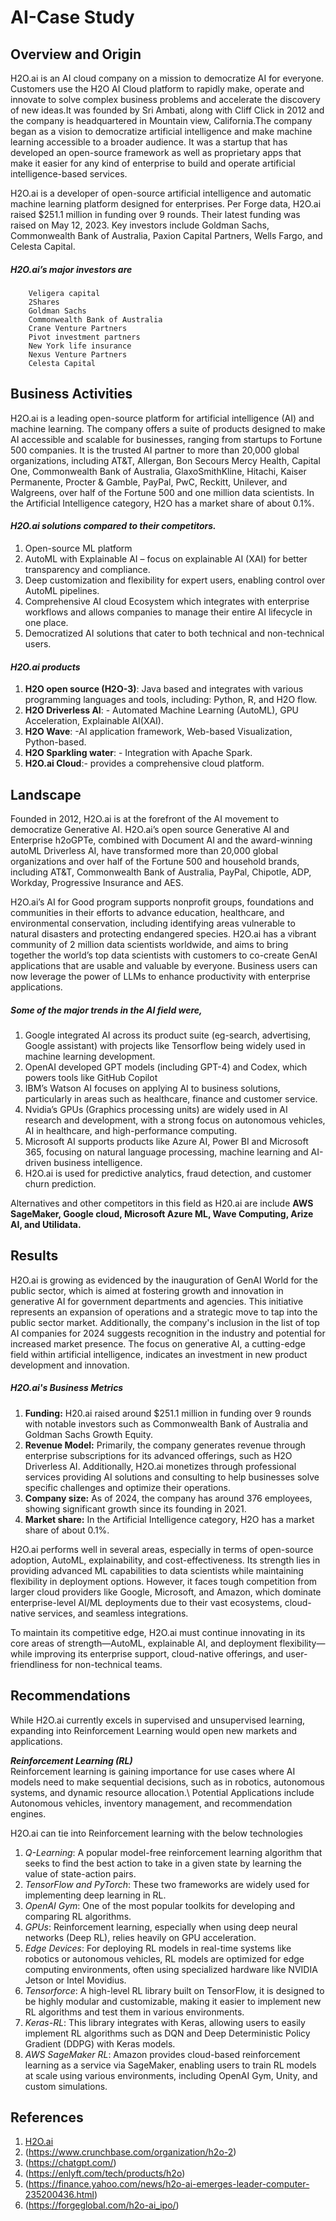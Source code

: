 # AI-Case Study

## Overview and Origin

H2O.ai is an AI cloud company on a mission to democratize AI for everyone. Customers use the H2O AI Cloud platform to rapidly make, operate and innovate to solve complex business problems and accelerate the discovery of new ideas.It was founded by Sri Ambati, along with Cliff Click in 2012 and the company is headquartered in Mountain view, California.The company began as a vision to democratize artificial intelligence and make machine learning accessible to a broader audience. It was a startup that has developed an open-source framework as well as proprietary apps that make it easier for any kind of enterprise to build and operate artificial intelligence-based services.  
   
   H2O.ai is a developer of open-source artificial intelligence and automatic machine learning platform designed for enterprises. Per Forge data, H2O.ai raised $251.1 million in funding over 9 rounds. Their latest funding was raised on May 12, 2023. Key investors include Goldman Sachs, Commonwealth Bank of Australia, Paxion Capital Partners, Wells Fargo, and Celesta Capital.
    
   ##### H2O.ai’s major investors are
        Veligera capital
        2Shares
        Goldman Sachs
        Commonwealth Bank of Australia
        Crane Venture Partners
        Pivot investment partners
        New York life insurance	
        Nexus Venture Partners
        Celesta Capital

## Business Activities
  
H2O.ai is a leading open-source platform for artificial intelligence (AI) and machine learning. The company offers a suite of products designed to make AI accessible and scalable for businesses, ranging from startups to Fortune 500 companies. It is the trusted AI partner to more than 20,000 global organizations, including AT&T, Allergan, Bon Secours Mercy Health, Capital One, Commonwealth Bank of Australia, GlaxoSmithKline, Hitachi, Kaiser Permanente, Procter & Gamble, PayPal, PwC, Reckitt, Unilever, and Walgreens, over half of the Fortune 500 and one million data scientists. In the Artificial Intelligence category, H2O has a market share of about 0.1%. 

#### *H2O.ai solutions compared to their competitors.*  

1.  Open-source ML platform 
2.  AutoML with Explainable AI – focus on explainable AI (XAI) for better transparency and compliance.
3.  Deep customization and flexibility for expert users, enabling control over AutoML pipelines.
4.  Comprehensive AI cloud Ecosystem which integrates with enterprise workflows and allows companies to manage their entire AI lifecycle in one place.
5.  Democratized AI solutions that cater to both technical and non-technical users.
    
           
#### *H2O.ai products*

1. **H2O open source (H2O-3)**: Java based and integrates with various programming languages and tools, including: Python, 
       R, and H2O flow.
2. **H2O Driverless AI**: - Automated Machine Learning (AutoML), GPU Acceleration, Explainable AI(XAI).
3. **H2O Wave**: -AI application framework, Web-based Visualization, Python-based.
4. **H2O Sparkling water**: - Integration with Apache Spark.
5. **H2O.ai Cloud**:- provides a comprehensive cloud platform.

## Landscape

Founded in 2012, H2O.ai is at the forefront of the AI movement to democratize Generative AI. H2O.ai’s open source Generative AI and Enterprise h2oGPTe, combined with Document AI and the award-winning autoML Driverless AI, have transformed more than 20,000 global organizations and over half of the Fortune 500 and household brands, including  AT&T, Commonwealth Bank of Australia, PayPal, Chipotle, ADP, Workday, Progressive Insurance and AES. 
    
H2O.ai’s AI for Good program supports nonprofit groups, foundations and communities in their efforts to advance education, healthcare, and environmental conservation, including identifying areas vulnerable to natural disasters and protecting endangered species. H2O.ai has a vibrant community of 2 million data scientists worldwide, and aims to bring together the world’s top data scientists with customers to co-create GenAI applications that are usable and valuable by everyone. Business users can now leverage the power of LLMs to enhance productivity with enterprise applications.

##### Some of the major trends in the AI field were,  

1.	Google integrated AI across its product suite (eg-search, advertising, Google assistant) with projects like Tensorflow being widely used in machine learning development.
2.	OpenAI developed GPT models (including GPT-4) and Codex, which powers tools like GitHub Copilot
3.	IBM’s Watson AI focuses on applying AI to business solutions, particularly in areas such as healthcare, finance and customer service.
4.	Nvidia’s GPUs (Graphics processing units) are widely used in AI research and development, with a strong focus on autonomous vehicles, AI in healthcare, and high-performance computing.
5.	Microsoft AI supports products like Azure AI, Power BI and Microsoft 365, focusing on natural language processing, machine learning and AI-driven business intelligence.
6.	H2O.ai is used for predictive analytics, fraud detection, and customer churn prediction.
    

Alternatives and other competitors in this field as H20.ai are include **AWS SageMaker, Google cloud, Microsoft Azure ML, Wave Computing, Arize AI, and Utilidata.**

## Results

  
H2O.ai is growing as evidenced by the inauguration of GenAI World for the public sector, which is aimed at fostering growth and innovation in generative AI for government departments and agencies. This initiative represents an expansion of operations and a strategic move to tap into the public sector market. Additionally, the company's inclusion in the list of top AI companies for 2024 suggests recognition in the industry and potential for increased market presence. The focus on generative AI, a cutting-edge field within artificial intelligence, indicates an investment in new product development and innovation.

##### H2O.ai's Business Metrics
  
1.	**Funding:** H20.ai raised around $251.1 million in funding over 9 rounds with notable investors such as Commonwealth Bank of Australia and Goldman Sachs Growth Equity.
2.	**Revenue Model:** Primarily, the company generates revenue through enterprise subscriptions for its advanced offerings, such as H2O Driverless AI. Additionally, H2O.ai monetizes through professional services providing AI solutions and consulting to help businesses solve specific challenges and optimize their operations.
3.	**Company size:** As of 2024, the company has around 376 employees, showing significant growth since its founding in 2021.
4.	**Market share:** In the Artificial Intelligence category, H2O has a market share of about 0.1%. 

  
H2O.ai performs well in several areas, especially in terms of open-source adoption, AutoML, explainability, and cost-effectiveness. Its strength lies in providing advanced ML capabilities to data scientists while maintaining flexibility in deployment options. However, it faces tough competition from larger cloud providers like Google, Microsoft, and Amazon, which dominate enterprise-level AI/ML deployments due to their vast ecosystems, cloud-native services, and seamless integrations.
  
  To maintain its competitive edge, H2O.ai must continue innovating in its core areas of strength—AutoML, explainable AI, and deployment flexibility—while improving its enterprise support, cloud-native offerings, and user-friendliness for non-technical teams.
  
## Recommendations


   While H2O.ai currently excels in supervised and unsupervised learning, expanding into Reinforcement Learning would open new markets and applications.
   
***Reinforcement Learning (RL)***\
Reinforcement learning is gaining importance for use cases where AI models need to make sequential decisions, such as in robotics, autonomous systems, and dynamic resource allocation.\ 
Potential Applications include Autonomous vehicles, inventory management, and recommendation engines.

H2O.ai can tie into Reinforcement learning with the below technologies	

1. *Q-Learning*: A popular model-free reinforcement learning algorithm that seeks to find the best action to take in a given state by learning the value of state-action pairs.
2. *TensorFlow and PyTorch*: These two frameworks are widely used for implementing deep learning in RL.
3. *OpenAI Gym*: One of the most popular toolkits for developing and comparing RL algorithms.
4. *GPUs*: Reinforcement learning, especially when using deep neural networks (Deep RL), relies heavily on GPU acceleration.
5. *Edge Devices*: For deploying RL models in real-time systems like robotics or autonomous vehicles, RL models are optimized for edge computing environments, often using specialized hardware like NVIDIA Jetson or Intel Movidius.
6. *Tensorforce*: A high-level RL library built on TensorFlow, it is designed to be highly modular and customizable, making it easier to implement new RL algorithms and test them in various environments.
7. *Keras-RL*: This library integrates with Keras, allowing users to easily implement RL algorithms such as DQN and Deep Deterministic Policy Gradient (DDPG) with Keras models.
8. *AWS SageMaker RL*: Amazon provides cloud-based reinforcement learning as a service via SageMaker, enabling users to train RL models at scale using various environments, including OpenAI Gym, Unity, and custom simulations.
       
## References
1. [H2O.ai](https://h2o.ai/)
2. (https://www.crunchbase.com/organization/h2o-2)
3. (https://chatgpt.com/)
4. (https://enlyft.com/tech/products/h2o)
5. (https://finance.yahoo.com/news/h2o-ai-emerges-leader-computer-235200436.html)
6. (https://forgeglobal.com/h2o-ai_ipo/)
